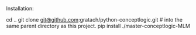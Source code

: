 Installation:

cd ..
git clone git@github.com:gratach/python-conceptlogic.git # into the same parent directory as this project.
pip install ./master-conceptlogic-MLM
